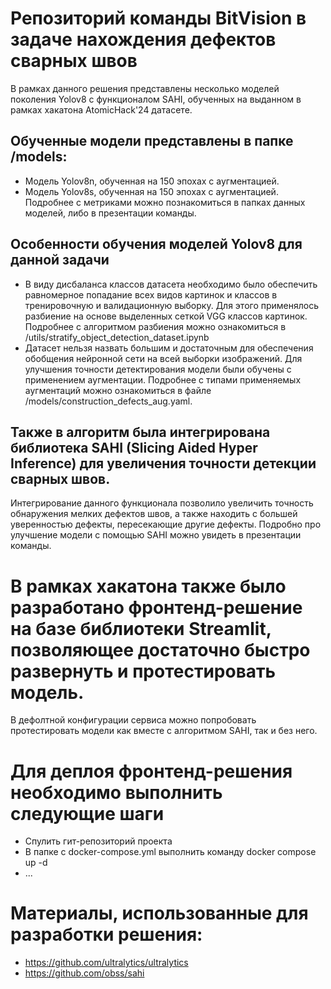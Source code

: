 # Репозиторий команды BitVision в задаче нахождения дефектов сварных швов
В рамках данного решения представлены несколько моделей поколения Yolov8 с функционалом SAHI, обученных на выданном в рамках хакатона AtomicHack'24 датасете.

## Обученные модели представлены в папке /models:
 - Модель Yolov8n, обученная на 150 эпохах с аугментацией.
 - Модель Yolov8s, обученная на 150 эпохах с аугментацией.
Подробнее с метриками можно познакомиться в папках данных моделей, либо в презентации команды.

## Особенности обучения моделей Yolov8 для данной задачи
 - В виду дисбаланса классов датасета необходимо было обеспечить равномерное попадание всех видов картинок и классов в тренировочную и валидационную выборку.
Для этого применялось разбиение на основе выделенных сеткой VGG классов картинок. Подробнее с алгоритмом разбиения можно ознакомиться в /utils/stratify_object_detection_dataset.ipynb
 - Датасет нельзя назвать большим и достаточным для обеспечения обобщения нейронной сети на всей выборки изображений. Для улучшения точности детектирования модели были обучены с применением аугментации.
Подробнее с типами применяемых аугментаций можно ознакомиться в файле /models/construction_defects_aug.yaml.

## Также в алгоритм была интегрирована библиотека SAHI (Slicing Aided Hyper Inference) для увеличения точности детекции сварных швов.
Интегрирование данного функционала позволило увеличить точность обнаружения мелких дефектов швов, а также находить с большей уверенностью дефекты, пересекающие другие дефекты.
Подробно про улучшение модели с помощью SAHI можно увидеть в презентации команды.

# В рамках хакатона также было разработано фронтенд-решение на базе библиотеки Streamlit, позволяющее достаточно быстро развернуть и протестировать модель.
В дефолтной конфигурации сервиса можно попробовать протестировать модели как вместе с алгоритмом SAHI, так и без него.

# Для деплоя фронтенд-решения необходимо выполнить следующие шаги
 - Спулить гит-репозиторий проекта
 - В папке с docker-compose.yml выполнить команду docker compose up -d
 - ...

# Материалы, использованные для разработки решения:
 - https://github.com/ultralytics/ultralytics
 - https://github.com/obss/sahi
